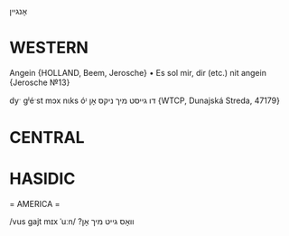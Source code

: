 אָנגיין

WESTERN
========

Angein {HOLLAND, Beem, Jerosche}
	•	Es sol mir, dir (etc.) nit angein {Jerosche №13}

dyˑ gʲéˑst mɔx nɩks óᶦ דו גייסט מיך ניקס אָן {WTCP, Dunajská Streda, 47179}

CENTRAL
========

HASIDIC
=======
= AMERICA = 

/vus gajt mɪx ˈuːn/ ?וואָס גייט מיך אָן